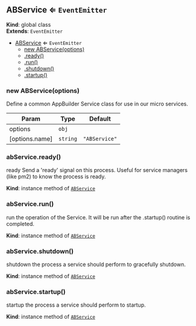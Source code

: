 <a name="ABService"></a>

## ABService ⇐ <code>EventEmitter</code>
**Kind**: global class  
**Extends**: <code>EventEmitter</code>  

* [ABService](#ABService) ⇐ <code>EventEmitter</code>
    * [new ABService(options)](#new_ABService_new)
    * [.ready()](#ABService+ready)
    * [.run()](#ABService+run)
    * [.shutdown()](#ABService+shutdown)
    * [.startup()](#ABService+startup)

<a name="new_ABService_new"></a>

### new ABService(options)
Define a common AppBuilder Service class for use in our micro services.


| Param | Type | Default |
| --- | --- | --- |
| options | <code>obj</code> |  | 
| [options.name] | <code>string</code> | <code>&quot;ABService&quot;</code> | 

<a name="ABService+ready"></a>

### abService.ready()
ready
Send a 'ready' signal on this process. Useful for service managers
(like pm2) to know the process is ready.

**Kind**: instance method of [<code>ABService</code>](#ABService)  
<a name="ABService+run"></a>

### abService.run()
run
the operation of the Service.  It will be run after the .startup()
routine is completed.

**Kind**: instance method of [<code>ABService</code>](#ABService)  
<a name="ABService+shutdown"></a>

### abService.shutdown()
shutdown
the process a service should perform to gracefully shutdown.

**Kind**: instance method of [<code>ABService</code>](#ABService)  
<a name="ABService+startup"></a>

### abService.startup()
startup
the process a service should perform to startup.

**Kind**: instance method of [<code>ABService</code>](#ABService)  
